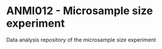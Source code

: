 # ANMI012 - Microsample size experiment
Data analysis repository of the microsample size experiment
